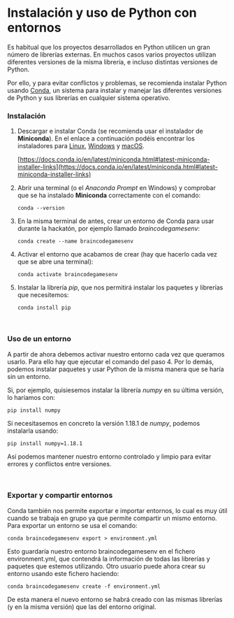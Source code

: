 # Instalación y uso de Python con entornos

Es habitual que los proyectos desarrollados en Python utilicen un gran número de librerías externas. En muchos casos varios proyectos utilizan diferentes versiones de la misma librería, e incluso distintas versiones de Python.

Por ello, y para evitar conflictos y problemas, se recomienda instalar Python usando [Conda](https://conda.io/projects/conda/en/latest/index.html), un sistema para instalar y manejar las diferentes versiones de Python y sus librerías en cualquier sistema operativo.

### Instalación
1. Descargar e instalar Conda (se recomienda usar el instalador de **Miniconda**). En el enlace a continuación podéis encontrar los instaladores para [Linux](https://docs.conda.io/projects/conda/en/latest/user-guide/install/linux.html), [Windows](https://docs.conda.io/projects/conda/en/latest/user-guide/install/windows.html) y [macOS](https://docs.conda.io/projects/conda/en/latest/user-guide/install/macos.html).

	[https://docs.conda.io/en/latest/miniconda.html#latest-miniconda-installer-links](https://docs.conda.io/en/latest/miniconda.html#latest-miniconda-installer-links)
    

2. Abrir una terminal (o el *Anaconda Prompt* en Windows) y comprobar que se ha instalado **Miniconda** correctamente con el comando:
	
	```
	conda --version
	```

3. En la misma terminal de antes, crear un entorno de Conda para usar durante la hackatón, por ejemplo llamado *braincodegamesenv*:

	```
	conda create --name braincodegamesenv
	```

4. Activar el entorno que acabamos de crear (hay que hacerlo cada vez que se abre una terminal):

	```
	conda activate braincodegamesenv
	```

5. Instalar la librería *pip*, que nos permitirá instalar los paquetes y librerías que necesitemos:

	```
	conda install pip
	```

&nbsp;
### Uso de un entorno
A partir de ahora debemos activar nuestro entorno cada vez que queramos usarlo. Para ello hay que ejecutar el comando del paso 4. Por lo demás, podemos instalar paquetes y usar Python de la misma manera que se haría sin un entorno.

Si, por ejemplo, quisiesemos instalar la librería *numpy* en su última versión, lo haríamos con:

```
pip install numpy
```

Si necesitasemos en concreto la versión 1.18.1 de *numpy*, podemos instalarla usando:

```
pip install numpy=1.18.1
```

Así podemos mantener nuestro entorno controlado y limpio para evitar errores y conflictos entre versiones.


&nbsp; 
### Exportar y compartir entornos
Conda también nos permite exportar e importar entornos, lo cual es muy útil cuando se trabaja en grupo ya que permite compartir un mismo entorno. Para exportar un entorno se usa el comando:

```
conda braincodegamesenv export > environment.yml
```

Esto guardaría nuestro entorno braincodegamesenv en el fichero environment.yml, que contendrá la información de todas las librerías y paquetes que estemos utilizando. Otro usuario puede ahora crear su entorno usando este fichero haciendo:

```
conda braincodegamesenv create -f environment.yml
```

De esta manera el nuevo entorno se habrá creado con las mismas librerías (y en la misma versión) que las del entorno original.
